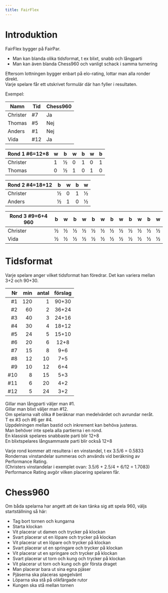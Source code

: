 ```yaml
---
title: FairFlex
---
```


# Introduktion

FairFlex bygger på FairPar. 
* Man kan blanda olika tidsformat, t ex blixt, snabb och långparti
* Man kan även blanda Chess960 och vanligt schack i samma turnering

Eftersom lottningen bygger enbart på elo-rating, lottar man alla ronder direkt.  
Varje spelare får ett utskrivet formulär där han fyller i resultaten.  

Exempel:

|Namn    |Tid|Chess960|
|--------|---|--------|
|Christer|#7 |Ja      |
|Thomas  |#5 |Nej     |
|Anders  |#1 |Nej     |
|Vida    |#12|Ja      |

|Rond 1 #6=12+8|w|b|w|b|w|b|
|--------------|-|-|-|-|-|-|
|Christer      |1|½|0|1|0|1|
|Thomas        |0|½|1|0|1|0|

|Rond 2 #4=18+12  |b|w|b|w|
|-----------------|-|-|-|-|
|Christer         |½|0|1|½|
|Anders           |½|1|0|½|

|Rond 3 #9=6+4 960|b|w|b|w|b|w|b|w|b|w|b|w|
|-----------------|-|-|-|-|-|-|-|-|-|-|-|-|
|Christer         |½|½|½|½|½|½|½|½|½|½|½|½|
|Vida             |½|½|½|½|½|½|½|½|½|½|½|½|


# Tidsformat

Varje spelare anger vilket tidsformat han föredrar. Det kan variera mellan 3+2 och 90+30.

|Nr|min|antal|förslag|
|-:|-:|-:|:-:|
|#1|120|1|90+30|
|#2|60|2|36+24|
|#3|40|3|24+16|
|#4|30|4|18+12|
|#5|24|5|15+10|
|#6|20|6|12+8|
|#7|15|8|9+6|
|#8|12|10|7+5|
|#9|10|12|6+4|
|#10|8|15|5+3|
|#11|6|20|4+2|
|#12|5|24|3+2|

Gillar man långparti väljer man #1.  
Gillar man blixt väljer man #12.  
Om spelarna valt olika # beräknar man medelvärdet och avrundar neråt.  
T ex #3 och #6 ger #4.  
Uppdelningen mellan bastid och inkrement kan behöva justeras.  
Man behöver inte spela alla partierna i en rond.  
En klassisk spelares snabbaste parti blir 12+8  
En blixtspelares långsammaste parti blir också 12+8  

Varje rond kommer att resultera i en vinstandel, t ex 3.5/6 = 0.5833  
Rondernas vinstandelar summeras och används vid beräkning av Performance Rating.  
(Christers vinstandelar i exemplet ovan: 3.5/6 + 2.5/4 + 6/12 = 1.7083)  
Performance Rating avgör vilken placering spelaren får.  

# Chess960

Om båda spelarna har angett att de kan tänka sig att spela 960, väljs startställning så här:
* Tag bort tornen och kungarna
* Starta klockan
* Vit placerar ut damen och trycker på klockan
* Svart placerar ut en löpare och trycker på klockan
* Vit placerar ut en löpare och trycker på klockan
* Svart placerar ut en springare och trycker på klockan
* Vit placerar ut en springare och trycker på klockan
* Svart placerar ut torn och kung och trycker på klockan
* Vit placerar ut torn och kung och gör första draget
* Man placerar bara ut sina egna pjäser
* Pjäserna ska placeras spegelvänt
* Löparna ska stå på olikfärgade rutor
* Kungen ska stå mellan tornen
